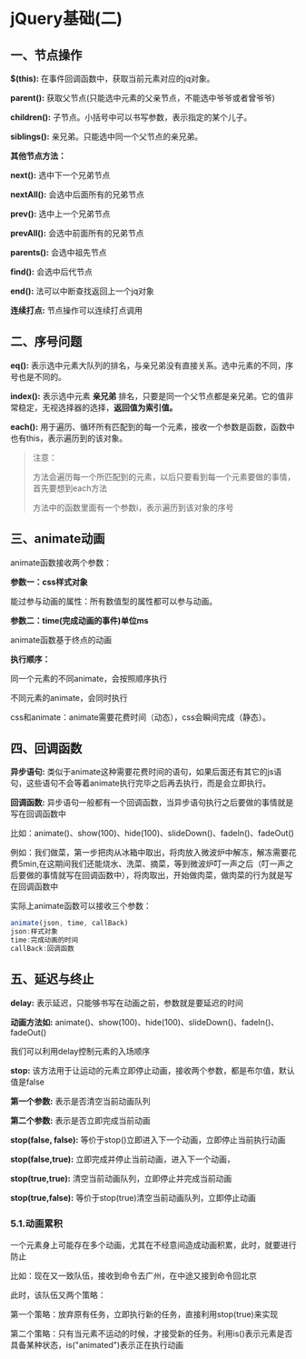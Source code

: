 # jQuery基础(二)

## 一、节点操作

**$(this):** 在事件回调函数中，获取当前元素对应的jq对象。

**parent():** 获取父节点(只能选中元素的父亲节点，不能选中爷爷或者曾爷爷)

**children():** 子节点。小括号中可以书写参数，表示指定的某个儿子。

**siblings():** 亲兄弟。只能选中同一个父节点的亲兄弟。

**其他节点方法：**

**next():** 选中下一个兄弟节点

**nextAll():** 会选中后面所有的兄弟节点

**prev():** 选中上一个兄弟节点

**prevAll():** 会选中前面所有的兄弟节点

**parents():** 会选中祖先节点

**find():** 会选中后代节点

**end():** 法可以中断查找返回上一个jq对象 

**连续打点:** 节点操作可以连续打点调用

## 二、序号问题

**eq():**  表示选中元素大队列的排名，与亲兄弟没有直接关系。选中元素的不同，序号也是不同的。

**index():** 表示选中元素 **亲兄弟** 排名，只要是同一个父节点都是亲兄弟。它的值非常稳定，无视选择器的选择，**返回值为索引值。**

**each():** 用于遍历、循环所有匹配到的每一个元素，接收一个参数是函数，函数中也有this，表示遍历到的该对象。

> 注意：
>
> 方法会遍历每一个所匹配到的元素，以后只要看到每一个元素要做的事情，首先要想到each方法
>
> 方法中的函数里面有一个参数i，表示遍历到该对象的序号

## 三、animate动画

animate函数接收两个参数：

**参数一：css样式对象**

能过参与动画的属性：所有数值型的属性都可以参与动画。

**参数二：time(完成动画的事件)单位ms**

animate函数基于终点的动画

**执行顺序：**

同一个元素的不同animate，会按照顺序执行

不同元素的animate，会同时执行

css和animate：animate需要花费时间（动态），css会瞬间完成（静态）。

## 四、回调函数

**异步语句:** 类似于animate这种需要花费时间的语句，如果后面还有其它的js语句，这些语句不会等着animate执行完毕之后再去执行，而是会立即执行。

**回调函数:** 异步语句一般都有一个回调函数，当异步语句执行之后要做的事情就是写在回调函数中

比如：animate()、show(100)、hide(100)、slideDown()、fadeIn()、fadeOut()

例如：我们做菜，第一步把肉从冰箱中取出，将肉放入微波炉中解冻，解冻需要花费5min,在这期间我们还能烧水、洗菜、摘菜，等到微波炉叮一声之后（叮一声之后要做的事情就写在回调函数中），将肉取出，开始做肉菜，做肉菜的行为就是写在回调函数中

实际上animate函数可以接收三个参数：

```js
animate(json, time, callBack)
json:样式对象
time:完成动画的时间
callBack:回调函数
```

## 五、延迟与终止

**delay:** 表示延迟，只能够书写在动画之前，参数就是要延迟的时间

**动画方法如:** animate()、show(100)、hide(100)、slideDown()、fadeIn()、fadeOut()

我们可以利用delay控制元素的入场顺序

**stop:** 该方法用于让运动的元素立即停止动画，接收两个参数，都是布尔值，默认值是false

**第一个参数:** 表示是否清空当前动画队列

**第二个参数:** 表示是否立即完成当前动画

**stop(false, false):** 等价于stop()立即进入下一个动画，立即停止当前执行动画

**stop(false,true):** 立即完成并停止当前动画，进入下一个动画，

**stop(true,true):** 清空当前动画队列，立即停止并完成当前动画

**stop(true,false):** 等价于stop(true)清空当前动画队列，立即停止动画

### 5.1.动画累积

一个元素身上可能存在多个动画，尤其在不经意间造成动画积累，此时，就要进行防止

比如：现在又一致队伍，接收到命令去广州，在中途又接到命令回北京

此时，该队伍又两个策略：

第一个策略：放弃原有任务，立即执行新的任务，直接利用stop(true)来实现

第二个策略：只有当元素不运动的时候，才接受新的任务。利用is()表示元素是否具备某种状态，is("animated")表示正在执行动画


